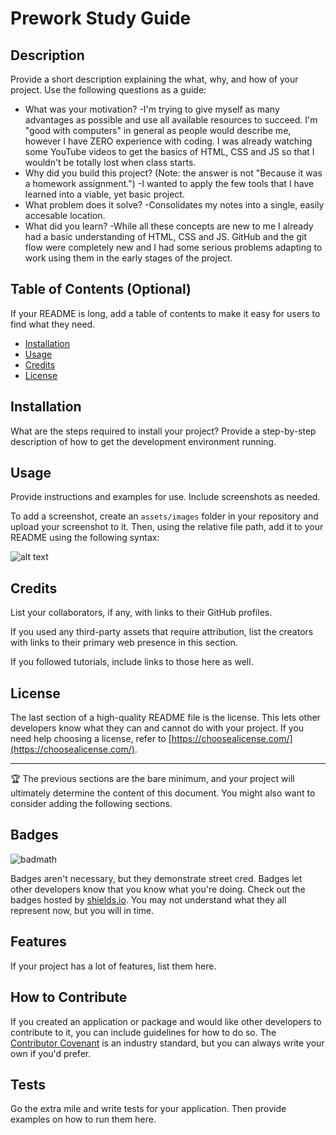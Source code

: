 # Prework Study Guide

## Description

Provide a short description explaining the what, why, and how of your project. Use the following questions as a guide:

- What was your motivation?
  -I'm trying to give myself as many advantages as possible and use all available resources to succeed. I'm "good with computers" in general as people would describe me, however I have ZERO experience with coding. I was already watching some YouTube videos to get the basics of HTML, CSS and JS so that I wouldn't be totally lost when class starts. 
- Why did you build this project? (Note: the answer is not "Because it was a homework assignment.")
  -I wanted to apply the few tools that I have learned into a viable, yet basic project.  
- What problem does it solve?
  -Consolidates my notes into a single, easily accesable location.  
- What did you learn?
  -While all these concepts are new to me I already had a basic understanding of HTML, CSS and JS. GitHub and the git flow were completely new and I had some serious problems adapting to work using them in the early stages of the project.  

## Table of Contents (Optional)

If your README is long, add a table of contents to make it easy for users to find what they need.

- [Installation](#installation)
- [Usage](#usage)
- [Credits](#credits)
- [License](#license)

## Installation

What are the steps required to install your project? Provide a step-by-step description of how to get the development environment running.

## Usage

Provide instructions and examples for use. Include screenshots as needed.

To add a screenshot, create an `assets/images` folder in your repository and upload your screenshot to it. Then, using the relative file path, add it to your README using the following syntax:

![alt text](assets/images/screenshot.png)

## Credits

List your collaborators, if any, with links to their GitHub profiles.

If you used any third-party assets that require attribution, list the creators with links to their primary web presence in this section.

If you followed tutorials, include links to those here as well.

## License

The last section of a high-quality README file is the license. This lets other developers know what they can and cannot do with your project. If you need help choosing a license, refer to [https://choosealicense.com/](https://choosealicense.com/).

---

🏆 The previous sections are the bare minimum, and your project will ultimately determine the content of this document. You might also want to consider adding the following sections.

## Badges

![badmath](https://img.shields.io/github/languages/top/nielsenjared/badmath)

Badges aren't necessary, but they demonstrate street cred. Badges let other developers know that you know what you're doing. Check out the badges hosted by [shields.io](https://shields.io/). You may not understand what they all represent now, but you will in time.

## Features

If your project has a lot of features, list them here.

## How to Contribute

If you created an application or package and would like other developers to contribute to it, you can include guidelines for how to do so. The [Contributor Covenant](https://www.contributor-covenant.org/) is an industry standard, but you can always write your own if you'd prefer.

## Tests

Go the extra mile and write tests for your application. Then provide examples on how to run them here.
